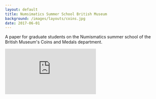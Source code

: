 ```yaml
---
layout: default
title: Numsimatics Summer School British Museum
background: /images/layouts/coins.jpg
date: 2017-06-01
---
```


A paper for graduate students on the Numismatics summer school of the British Museum's Coins and Medals department.

<div class="embed-responsive embed-responsive-1by1 mb-3">
  <iframe src="https://docs.google.com/presentation/d/e/2PACX-1vTf-a1Xpu4pO9pqqF5kJjYgMv3SkKr8rfa_Rb05WxvqxPNriXyWDJaIBIY/embed?start=false&loop=false&delayms=3000" frameborder="0" class="embed-responsive-item" allowfullscreen="true" mozallowfullscreen="true" webkitallowfullscreen="true"></iframe>
</div>
